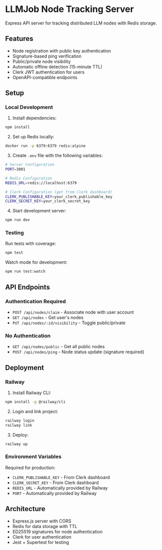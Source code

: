 # LLMJob Node Tracking Server

Express API server for tracking distributed LLM nodes with Redis storage.

## Features

- Node registration with public key authentication
- Signature-based ping verification  
- Public/private node visibility
- Automatic offline detection (15-minute TTL)
- Clerk JWT authentication for users
- OpenAPI-compatible endpoints

## Setup

### Local Development

1. Install dependencies:
```bash
npm install
```

2. Set up Redis locally:
```bash
docker run -p 6379:6379 redis:alpine
```

3. Create `.env` file with the following variables:
```bash
# Server Configuration
PORT=3001

# Redis Configuration
REDIS_URL=redis://localhost:6379

# Clerk Configuration (get from Clerk dashboard)
CLERK_PUBLISHABLE_KEY=your_clerk_publishable_key
CLERK_SECRET_KEY=your_clerk_secret_key
```

4. Start development server:
```bash
npm run dev
```

### Testing

Run tests with coverage:
```bash
npm test
```

Watch mode for development:
```bash
npm run test:watch
```

## API Endpoints

### Authentication Required

- `POST /api/nodes/claim` - Associate node with user account
- `GET /api/nodes` - Get user's nodes
- `PUT /api/nodes/:id/visibility` - Toggle public/private

### No Authentication

- `GET /api/nodes/public` - Get all public nodes
- `POST /api/nodes/ping` - Node status update (signature required)

## Deployment

### Railway

1. Install Railway CLI:
```bash
npm install -g @railway/cli
```

2. Login and link project:
```bash
railway login
railway link
```

3. Deploy:
```bash
railway up
```

### Environment Variables

Required for production:

- `CLERK_PUBLISHABLE_KEY` - From Clerk dashboard
- `CLERK_SECRET_KEY` - From Clerk dashboard  
- `REDIS_URL` - Automatically provided by Railway
- `PORT` - Automatically provided by Railway

## Architecture

- Express.js server with CORS
- Redis for data storage with TTL
- ED25519 signatures for node authentication
- Clerk for user authentication
- Jest + Supertest for testing